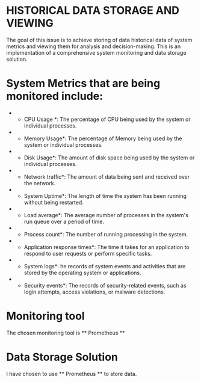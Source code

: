 # HISTORICAL DATA STORAGE AND VIEWING

The goal of this issue is to achieve storing of data historical data of system metrics and viewing them for analysis and decision-making.
This is an implementation of a comprehensive system monitoring and data storage solution.

# System Metrics that are being monitored include:
- * CPU Usage *: The percentage of CPU being used by the system or individual processes.
- * Memory Usage*: The percentage of Memory being used by the system or individual processes.
- * Disk Usage*: The amount of disk space being used by the system or individual processes.
- * Network traffic*: The amount of data being sent and received over the network.
- * System Uptime*: The length of time the system has been running without being restarted.
- * Load average*: The average number of processes in the system's run queue over a period of time.
- * Process count*: The number of running processing in the system.
- * Application response times*: The time it takes for an application to respond to user requests or perform specific tasks. 
- * System logs*: he records of system events and activities that are stored by the operating system or applications.
- * Security events*: The records of security-related events, such as login attempts, access violations, or malware detections.

# Monitoring tool
The chosen monitoring tool is ** Prometheus **

# Data Storage Solution
I have chosen to use ** Prometheus ** to store data.

